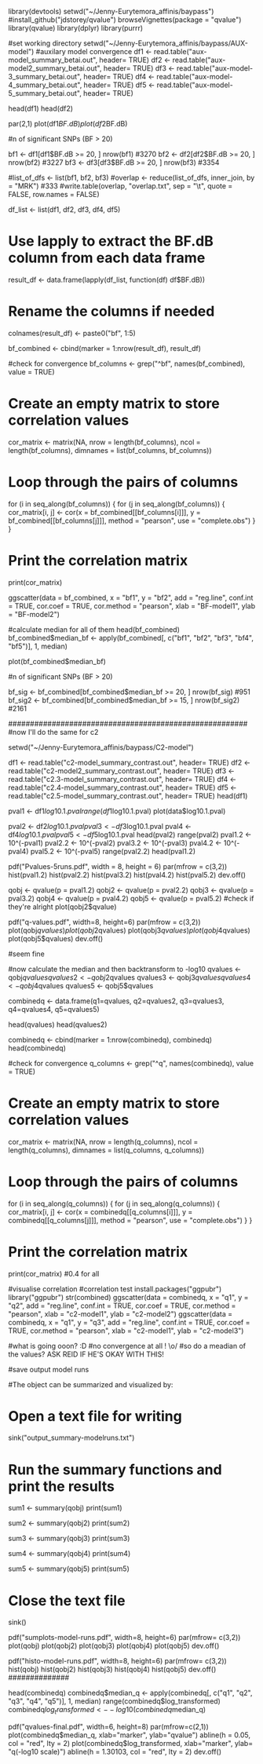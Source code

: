 library(devtools)
setwd("~/Jenny-Eurytemora_affinis/baypass")
#install_github("jdstorey/qvalue")
browseVignettes(package = "qvalue")
library(qvalue)
library(dplyr)
library(purrr)


#set working directory
setwd("~/Jenny-Eurytemora_affinis/baypass/AUX-model")
#auxilary model convergence
df1 <- read.table("aux-model_summary_betai.out", header= TRUE)
df2 <- read.table("aux-model2_summary_betai.out", header= TRUE)
df3 <- read.table("aux-model-3_summary_betai.out", header= TRUE)
df4 <- read.table("aux-model-4_summary_betai.out", header= TRUE)
df5 <- read.table("aux-model-5_summary_betai.out", header= TRUE)

head(df1)
head(df2)

par(2,1)
plot(df1$BF.dB)
plot(df2$BF.dB)

#n of significant SNPs (BF > 20)

bf1 <- df1[df1$BF.dB >= 20, ]
nrow(bf1)
#3270
bf2 <- df2[df2$BF.dB >= 20, ]
nrow(bf2)
#3227
bf3 <- df3[df3$BF.dB >= 20, ]
nrow(bf3)
#3354

#list_of_dfs <- list(bf1, bf2, bf3)
#overlap <- reduce(list_of_dfs, inner_join, by = "MRK")
#333
#write.table(overlap, "overlap.txt", sep = "\t", quote = FALSE, row.names = FALSE)

df_list <- list(df1, df2, df3, df4, df5)

# Use lapply to extract the BF.dB column from each data frame
result_df <- data.frame(lapply(df_list, function(df) df$BF.dB))

# Rename the columns if needed
colnames(result_df) <- paste0("bf", 1:5)

bf_combined <- cbind(marker = 1:nrow(result_df), result_df)

#check for convergence
bf_columns <- grep("^bf", names(bf_combined), value = TRUE)

# Create an empty matrix to store correlation values
cor_matrix <- matrix(NA, nrow = length(bf_columns), ncol = length(bf_columns),
                     dimnames = list(bf_columns, bf_columns))

# Loop through the pairs of columns
for (i in seq_along(bf_columns)) {
  for (j in seq_along(bf_columns)) {
    cor_matrix[i, j] <- cor(x = bf_combined[[bf_columns[i]]], 
                            y = bf_combined[[bf_columns[j]]], 
                            method = "pearson", 
                            use = "complete.obs")
  }
}

# Print the correlation matrix
print(cor_matrix)

ggscatter(data = bf_combined, x = "bf1", y = "bf2", 
          add = "reg.line", conf.int = TRUE, 
          cor.coef = TRUE, cor.method = "pearson",
          xlab = "BF-model1", ylab = "BF-model2")

#calculate median for all of them
head(bf_combined)
bf_combined$median_bf <- apply(bf_combined[, c("bf1", "bf2", "bf3", "bf4", "bf5")], 1, median)

plot(bf_combined$median_bf)

#n of significant SNPs (BF > 20)

bf_sig <- bf_combined[bf_combined$median_bf >= 20, ]
nrow(bf_sig)
#951
bf_sig2 <- bf_combined[bf_combined$median_bf >= 15, ]
nrow(bf_sig2)
#2161




#######################################################
#now I'll do the same for c2

setwd("~/Jenny-Eurytemora_affinis/baypass/C2-model")

df1 <- read.table("c2-model_summary_contrast.out", header= TRUE)
df2 <- read.table("c2-model2_summary_contrast.out", header= TRUE)
df3 <- read.table("c2.3-model_summary_contrast.out", header= TRUE)
df4 <- read.table("c2.4-model_summary_contrast.out", header= TRUE)
df5 <- read.table("c2.5-model_summary_contrast.out", header= TRUE)
head(df1)

pval1 <- df1$log10.1.pval
range(df1$log10.1.pval)
plot(data$log10.1.pval)

pval2 <- df2$log10.1.pval
pval3 <- df3$log10.1.pval
pval4 <- df4$log10.1.pval
pval5 <- df5$log10.1.pval
head(pval2)
range(pval2)
pval1.2 <- 10^(-pval1)
pval2.2 <- 10^(-pval2)
pval3.2 <- 10^(-pval3)
pval4.2 <- 10^(-pval4)
pval5.2 <- 10^(-pval5)
range(pval2.2)
head(pval1.2)

pdf("Pvalues-5runs.pdf", width = 8, height = 6)
par(mfrow = c(3,2))
hist(pval1.2)
hist(pval2.2)
hist(pval3.2)
hist(pval4.2)
hist(pval5.2)
dev.off()

qobj <- qvalue(p = pval1.2)
qobj2 <- qvalue(p = pval2.2)
qobj3 <- qvalue(p = pval3.2)
qobj4 <- qvalue(p = pval4.2)
qobj5 <- qvalue(p = pval5.2)
#check if they're alright
plot(qobj2$qvalue)

pdf("q-values.pdf", width=8, height=6)
par(mfrow = c(3,2))
plot(qobj$qvalues)
plot(qobj2$qvalues)
plot(qobj3$qvalues)
plot(qobj4$qvalues)
plot(qobj5$qvalues)
dev.off()

#seem fine

#now calculate the median and then backtransform to -log10
qvalues <- qobj$qvalues
qvalues2 <- qobj2$qvalues
qvalues3 <- qobj3$qvalues
qvalues4 <- qobj4$qvalues
qvalues5 <- qobj5$qvalues

combinedq <- data.frame(q1=qvalues, q2=qvalues2, q3=qvalues3, q4=qvalues4, q5=qvalues5)

head(qvalues)
head(qvalues2)

combinedq <- cbind(marker = 1:nrow(combinedq), combinedq)
head(combinedq)

#check for convergence
q_columns <- grep("^q", names(combinedq), value = TRUE)

# Create an empty matrix to store correlation values
cor_matrix <- matrix(NA, nrow = length(q_columns), ncol = length(q_columns),
                     dimnames = list(q_columns, q_columns))

# Loop through the pairs of columns
for (i in seq_along(q_columns)) {
  for (j in seq_along(q_columns)) {
    cor_matrix[i, j] <- cor(x = combinedq[[q_columns[i]]], 
                            y = combinedq[[q_columns[j]]], 
                            method = "pearson", 
                            use = "complete.obs")
  }
}

# Print the correlation matrix
print(cor_matrix)
#0.4 for all

#visualise correlation
#correlation test
install.packages("ggpubr")
library("ggpubr")
str(combined)
ggscatter(data = combinedq, x = "q1", y = "q2", 
          add = "reg.line", conf.int = TRUE, 
          cor.coef = TRUE, cor.method = "pearson",
          xlab = "c2-model1", ylab = "c2-model2")
ggscatter(data = combinedq, x = "q1", y = "q3", 
          add = "reg.line", conf.int = TRUE, 
          cor.coef = TRUE, cor.method = "pearson",
          xlab = "c2-model1", ylab = "c2-model3")



#what is going ooon? :D
#no convergence at all ! \o/
#so do a meadian of the values? ASK REID IF HE'S OKAY WITH THIS! 

#save output model runs

#The object can be summarized and visualized by:
# Open a text file for writing
sink("output_summary-modelruns.txt")

# Run the summary functions and print the results
sum1 <- summary(qobj)
print(sum1)

sum2 <- summary(qobj2)
print(sum2)

sum3 <- summary(qobj3)
print(sum3)

sum4 <- summary(qobj4)
print(sum4)

sum5 <- summary(qobj5)
print(sum5)

# Close the text file
sink()

pdf("sumplots-model-runs.pdf", width=8, height=6)
par(mfrow= c(3,2))
plot(qobj)
plot(qobj2)
plot(qobj3)
plot(qobj4)
plot(qobj5)
dev.off()

pdf("histo-model-runs.pdf", width=8, height=6)
par(mfrow= c(3,2))
hist(qobj)
hist(qobj2)
hist(qobj3)
hist(qobj4)
hist(qobj5)
dev.off()
##############

head(combinedq)
combinedq$median_q <- apply(combinedq[, c("q1", "q2", "q3", "q4", "q5")], 1, median)
range(combinedq$log_transformed)
combinedq$log_transformed <- -log10(combinedq$median_q)

pdf("qvalues-final.pdf", width=6, height=8)
par(mfrow=c(2,1))
plot(combinedq$median_q, xlab="marker", ylab="qvalue")
abline(h = 0.05, col = "red", lty = 2)
plot(combinedq$log_transformed, xlab="marker", ylab= "q(-log10 scale)")
abline(h = 1.30103, col = "red", lty = 2)
dev.off()

